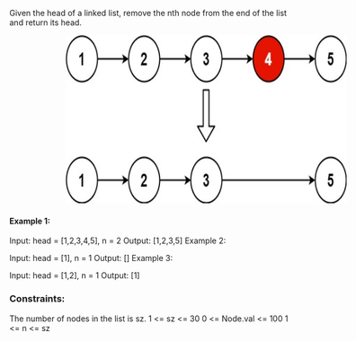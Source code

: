 Given the head of a linked list, remove the nth node from the end of the list and return its head.


<img src="https://github.com/ErdalNayir/algorithms-with-leetcode/blob/main/005%20Remove%20Nth%20Node%20From%20End%20of%20List/remove_ex1.jpg" alt="exampleImg" width="500" height="300" hspace="100">

 

#### Example 1:

Input: head = [1,2,3,4,5], n = 2
Output: [1,2,3,5]
Example 2:

Input: head = [1], n = 1
Output: []
Example 3:

Input: head = [1,2], n = 1
Output: [1]
 

### Constraints:

The number of nodes in the list is sz.
1 <= sz <= 30
0 <= Node.val <= 100
1 <= n <= sz
